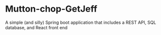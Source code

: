 # Mutton-chop-GetJeff
A simple (and silly) Spring boot application that includes a REST API, SQL database, and React front end

